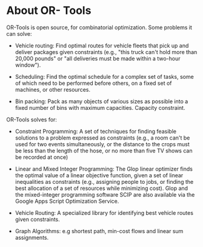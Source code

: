 # About OR- Tools

OR-Tools is open source, for combinatorial optimization. Some problems it can solve:
* Vehicle routing: Find optimal routes for vehicle fleets that pick up and deliver packages given constraints (e.g., "this truck can't hold more than 20,000 pounds" or "all deliveries must be made within a two-hour window").

* Scheduling: Find the optimal schedule for a complex set of tasks, some of which need to be performed before others, on a fixed set of machines, or other resources.

* Bin packing: Pack as many objects of various sizes as possible into a fixed number of bins with maximum capacities. Capacity constraint.

OR-Tools solves for:
- Constraint Programming:
A set of techniques for finding feasible solutions to a problem expressed as constraints (e.g., a room can't be used for two events simultaneously, or the distance to the crops must be less than the length of the hose, or no more than five TV shows can be recorded at once)

- Linear and Mixed Integer Programming:
The Glop linear optimizer finds the optimal value of a linear objective function, given a set of linear inequalities as constraints (e.g., assigning people to jobs, or finding the best allocation of a set of resources while minimizing cost). Glop and the mixed-integer programming software SCIP are also available via the Google Apps Script Optimization Service.

- Vehicle Routing: A specialized library for identifying best vehicle routes given constraints.
- Graph Algorithms: e.g shortest path, min-cost flows and linear sum assignments.
